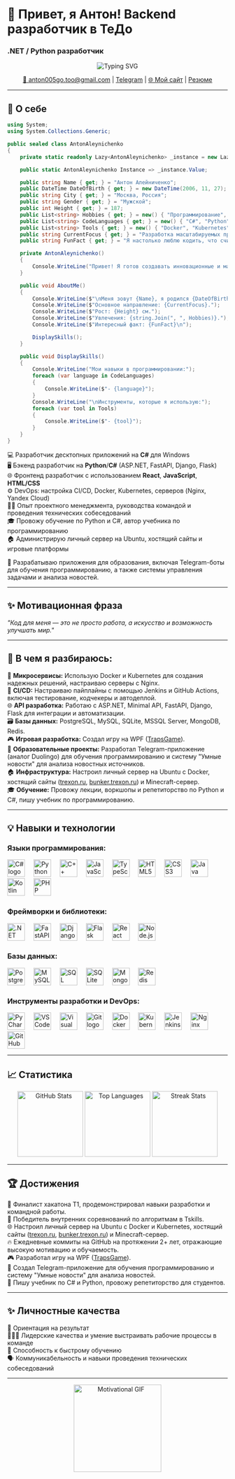 # 👋 Привет, я Антон! Backend разработчик в ТеДо
### .NET / Python разработчик 

<div align="center">
  <img src="https://readme-typing-svg.demolab.com?font=Fira+Code&weight=600&size=22&pause=1000&color=00BFFF&center=true&vCenter=true&width=600&lines=.NET+Developer;Python+Backend+Developer;DevOps;Fullstack+Developer" alt="Typing SVG" />
</div>




<p align="center">
  <a href="mailto:anton005go.too@gmail.com">📧 anton005go.too@gmail.com</a>  
  | <a href="https://t.me/d1n0nn">Telegram</a>  
  | <a href="https://aleynichenko.ru">🌐 Мой сайт</a>  
  | <a href="https://drive.google.com/drive/u/0/home">Резюме</a>  
</p>  

---

## 🎯 О себе  

```csharp
using System;
using System.Collections.Generic;

public sealed class AntonAleynichenko
{
    private static readonly Lazy<AntonAleynichenko> _instance = new Lazy<AntonAleynichenko>(() => new AntonAleynichenko());

    public static AntonAleynichenko Instance => _instance.Value;

    public string Name { get; } = "Антон Алейниченко";
    public DateTime DateOfBirth { get; } = new DateTime(2006, 11, 27);
    public string City { get; } = "Москва, Россия";
    public string Gender { get; } = "Мужской";
    public int Height { get; } = 187;
    public List<string> Hobbies { get; } = new() { "Программирование", "Спорт", "Обучение", "Менеджмент проектов", "Администрирование серверов" };
    public List<string> CodeLanguages { get; } = new() { "C#", "Python", "C++", "SQL", "JavaScript", "TypeScript", "HTML", "CSS", "Java", "Kotlin", "PHP" };
    public List<string> Tools { get; } = new() { "Docker", "Kubernetes", "Jenkins", "GitHub Actions", "PyCharm", "VS Code", "Visual Studio", "Git", "Nginx", "Yandex Cloud" };
    public string CurrentFocus { get; } = "Разработка масштабируемых приложений на C# и Python, настройка CI/CD и инфраструктуры";
    public string FunFact { get; } = "Я настолько люблю кодить, что считаю кофе недостаточно асинхронным! ☕";

    private AntonAleynichenko()
    {
        Console.WriteLine("Привет! Я готов создавать инновационные и масштабируемые решения.");
    }

    public void AboutMe()
    {
        Console.WriteLine($"\nМеня зовут {Name}, я родился {DateOfBirth:dd.MM.yyyy} и живу в {City}.");
        Console.WriteLine($"Основное направление: {CurrentFocus}.");
        Console.WriteLine($"Рост: {Height} см.");
        Console.WriteLine($"Увлечения: {string.Join(", ", Hobbies)}.");
        Console.WriteLine($"Интересный факт: {FunFact}\n");

        DisplaySkills();
    }

    public void DisplaySkills()
    {
        Console.WriteLine("Мои навыки в программировании:");
        foreach (var language in CodeLanguages)
        {
            Console.WriteLine($"- {language}");
        }
        Console.WriteLine("\nИнструменты, которые я использую:");
        foreach (var tool in Tools)
        {
            Console.WriteLine($"- {tool}");
        }
    }
}
```

💻 Разработчик десктопных приложений на **C#** для Windows  
🖥️ Бэкенд разработчик на **Python**/**C#** (ASP.NET, FastAPI, Django, Flask)  
🌐 Фронтенд разработчик с использованием **React**, **JavaScript**, **HTML/CSS**  
⚙️ DevOps: настройка CI/CD, Docker, Kubernetes, серверов (Nginx, Yandex Cloud)  
🧑‍💼 Опыт проектного менеджмента, руководства командой и проведения технических собеседований  
🎓 Провожу обучение по Python и C#, автор учебника по программированию  
🏠 Администрирую личный сервер на Ubuntu, хостящий сайты и игровые платформы  

💼 Разрабатываю приложения для образования, включая Telegram-боты для обучения программированию, а также системы управления задачами и анализа новостей.

---

## ✨ Мотивационная фраза  
_"Код для меня — это не просто работа, а искусство и возможность улучшать мир."_  

---

## 🧠 В чем я разбираюсь:
🐳 **Микросервисы:** Использую Docker и Kubernetes для создания надежных решений, настраиваю серверы с Nginx.  
🔄 **CI/CD:** Настраиваю пайплайны с помощью Jenkins и GitHub Actions, включая тестирование, кодчекеры и автодеплой.  
🌐 **API разработка:** Работаю с ASP.NET, Minimal API, FastAPI, Django, Flask для интеграции и автоматизации.  
🗃️ **Базы данных:** PostgreSQL, MySQL, SQLite, MSSQL Server, MongoDB, Redis.  
🎮 **Игровая разработка:** Создал игру на WPF ([TrapsGame](https://github.com/Antongo22/TrapsGame)).  
🤖 **Образовательные проекты:** Разработал Telegram-приложение (аналог Duolingo) для обучения программированию и систему "Умные новости" для анализа новостных источников.  
🏠 **Инфраструктура:** Настроил личный сервер на Ubuntu с Docker, хостящий сайты ([trexon.ru](http://trexon.ru/about), [bunker.trexon.ru](http://bunker.trexon.ru)) и Minecraft-сервер.  
🎓 **Обучение:** Провожу лекции, воркшопы и репетиторство по Python и C#, пишу учебник по программированию.

---

## 💡 Навыки и технологии  

### Языки программирования:  
<div>
  <img src="https://cdn.jsdelivr.net/gh/devicons/devicon/icons/csharp/csharp-original.svg" height="40" alt="C# logo" />
  <img width="12" />
  <img src="https://cdn.jsdelivr.net/gh/devicons/devicon/icons/python/python-original.svg" height="40" alt="Python logo" />
  <img width="12" />
  <img src="https://cdn.jsdelivr.net/gh/devicons/devicon/icons/cplusplus/cplusplus-original.svg" height="40" alt="C++ logo" />
  <img width="12" />
  <img src="https://cdn.jsdelivr.net/gh/devicons/devicon/icons/javascript/javascript-original.svg" height="40" alt="JavaScript logo" />
  <img width="12" />
  <img src="https://cdn.jsdelivr.net/gh/devicons/devicon/icons/typescript/typescript-original.svg" height="40" alt="TypeScript logo" />
  <img width="12" />
  <img src="https://cdn.jsdelivr.net/gh/devicons/devicon/icons/html5/html5-original.svg" height="40" alt="HTML5 logo" />
  <img width="12" />
  <img src="https://cdn.jsdelivr.net/gh/devicons/devicon/icons/css3/css3-original.svg" height="40" alt="CSS3 logo" />
  <img width="12" />
  <img src="https://cdn.jsdelivr.net/gh/devicons/devicon/icons/java/java-original.svg" height="40" alt="Java logo" />
  <img width="12" />
  <img src="https://cdn.jsdelivr.net/gh/devicons/devicon/icons/kotlin/kotlin-original.svg" height="40" alt="Kotlin logo" />
  <img width="12" />
  <img src="https://cdn.jsdelivr.net/gh/devicons/devicon/icons/php/php-original.svg" height="40" alt="PHP logo" />
</div>  

### Фреймворки и библиотеки:  
<div>
  <img src="https://cdn.jsdelivr.net/gh/devicons/devicon/icons/dotnetcore/dotnetcore-original.svg" height="40" alt=".NET Core logo" />
  <img width="12" />
  <img src="https://cdn.jsdelivr.net/gh/devicons/devicon/icons/fastapi/fastapi-original.svg" height="40" alt="FastAPI logo" />
  <img width="12" />
  <img src="https://cdn.jsdelivr.net/gh/devicons/devicon/icons/django/django-plain.svg" height="40" alt="Django logo" />
  <img width="12" />
  <img src="https://cdn.jsdelivr.net/gh/devicons/devicon/icons/flask/flask-original.svg" height="40" alt="Flask logo" />
  <img width="12" />
  <img src="https://cdn.jsdelivr.net/gh/devicons/devicon/icons/react/react-original.svg" height="40" alt="React logo" />
  <img width="12" />
  <img src="https://cdn.jsdelivr.net/gh/devicons/devicon/icons/nodejs/nodejs-original.svg" height="40" alt="Node.js logo" />
</div>

### Базы данных:  
<div>
  <img src="https://cdn.jsdelivr.net/gh/devicons/devicon/icons/postgresql/postgresql-original.svg" height="40" alt="PostgreSQL logo" />
  <img width="12" />
  <img src="https://cdn.jsdelivr.net/gh/devicons/devicon/icons/mysql/mysql-original.svg" height="40" alt="MySQL logo" />
  <img width="12" />
  <img src="https://cdn.jsdelivr.net/gh/devicons/devicon/icons/microsoftsqlserver/microsoftsqlserver-plain.svg" height="40" alt="SQL Server logo" />
  <img width="12" />
  <img src="https://cdn.jsdelivr.net/gh/devicons/devicon/icons/sqlite/sqlite-original.svg" height="40" alt="SQLite logo" />
  <img width="12" />
  <img src="https://cdn.jsdelivr.net/gh/devicons/devicon/icons/mongodb/mongodb-original.svg" height="40" alt="MongoDB logo" />
  <img width="12" />
  <img src="https://cdn.jsdelivr.net/gh/devicons/devicon/icons/redis/redis-original.svg" height="40" alt="Redis logo" />
</div>

### Инструменты разработки и DevOps:  
<div>
  <img src="https://cdn.jsdelivr.net/gh/devicons/devicon/icons/pycharm/pycharm-original.svg" height="40" alt="PyCharm logo" />
  <img width="12" />
  <img src="https://cdn.jsdelivr.net/gh/devicons/devicon/icons/vscode/vscode-original.svg" height="40" alt="VS Code logo" />
  <img width="12" />
  <img src="https://cdn.jsdelivr.net/gh/devicons/devicon/icons/visualstudio/visualstudio-plain.svg" height="40" alt="Visual Studio logo" />
  <img width="12" />
  <img src="https://cdn.jsdelivr.net/gh/devicons/devicon/icons/git/git-original.svg" height="40" alt="Git logo" />
  <img width="12" />
  <img src="https://cdn.jsdelivr.net/gh/devicons/devicon/icons/docker/docker-original.svg" height="40" alt="Docker logo" />
  <img width="12" />
  <img src="https://cdn.jsdelivr.net/gh/devicons/devicon/icons/kubernetes/kubernetes-plain.svg" height="40" alt="Kubernetes logo" />
  <img width="12" />
  <img src="https://skillicons.dev/icons?i=jenkins" height="40" alt="Jenkins logo" />
  <img width="12" />
  <img src="https://cdn.jsdelivr.net/gh/devicons/devicon/icons/nginx/nginx-original.svg" height="40" alt="Nginx logo" />
  <img width="12" />
  <img src="https://cdn.jsdelivr.net/gh/devicons/devicon/icons/github/github-original.svg" height="40" alt="GitHub logo" />
</div>

---

## 📈 Статистика  
<div align="center">
  <img src="https://github-readme-stats.vercel.app/api?username=Antongo22&hide_title=true&show_icons=true&count_private=true&theme=dark&hide_border=true" height="150" alt="GitHub Stats" />
  <img src="https://github-readme-stats.vercel.app/api/top-langs?username=Antongo22&layout=compact&theme=dark&hide_border=true" height="150" alt="Top Languages" />
  <img src="https://streak-stats.demolab.com?user=Antongo22&theme=dark&hide_border=true" height="150" alt="Streak Stats" />
</div>

---

## 🏆 Достижения  
🎯 Финалист хакатона T1, продемонстрировал навыки разработки и командной работы.  
🏅 Победитель внутренних соревнований по алгоритмам в Tskills.  
🌐 Настроил личный сервер на Ubuntu с Docker и Kubernetes, хостящий сайты ([trexon.ru](http://trexion.ru/about), [bunker.trexon.ru](http://bunker.trexon.ru)) и Minecraft-сервер.  
🔥 Ежедневные коммиты на GitHub на протяжении 2+ лет, отражающие высокую мотивацию и обучаемость.  
🎮 Разработал игру на WPF ([TrapsGame](https://github.com/Antongo22/TrapsGame)).  
🤖 Создал Telegram-приложение для обучения программированию и систему "Умные новости" для анализа новостей.  
📘 Пишу учебник по C# и Python, провожу репетиторство для студентов.

---

## ✨ Личностные качества  
🎯 Ориентация на результат  
🧑‍🤝‍🧑 Лидерские качества и умение выстраивать рабочие процессы в команде  
📘 Способность к быстрому обучению  
🗣️ Коммуникабельность и навыки проведения технических собеседований  

---

<div align="center">
  <img height="200" src="https://gifdb.com/images/high/homelander-gif-file-9427kb-wsek911zujaibnb0.webp" alt="Motivational GIF" />
</div>  
